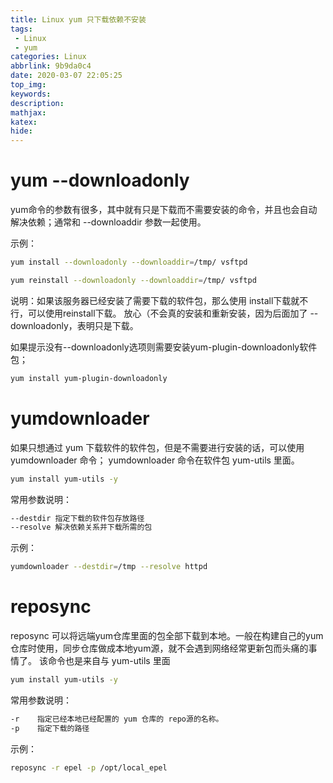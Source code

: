 ```yaml
---
title: Linux yum 只下载依赖不安装
tags: 
 - Linux
 - yum
categories: Linux
abbrlink: 9b9da0c4
date: 2020-03-07 22:05:25
top_img: 
keywords:
description:
mathjax:
katex:
hide:
---
```


# yum --downloadonly
yum命令的参数有很多，其中就有只是下载而不需要安装的命令，并且也会自动解决依赖；通常和 --downloaddir 参数一起使用。

示例：
```bash
yum install --downloadonly --downloaddir=/tmp/ vsftpd

yum reinstall --downloadonly --downloaddir=/tmp/ vsftpd
```

说明：如果该服务器已经安装了需要下载的软件包，那么使用 install下载就不行，可以使用reinstall下载。 放心（不会真的安装和重新安装，因为后面加了 --downloadonly，表明只是下载。

如果提示没有--downloadonly选项则需要安装yum-plugin-downloadonly软件包；
```bash
yum install yum-plugin-downloadonly
```

# yumdownloader

如果只想通过 yum 下载软件的软件包，但是不需要进行安装的话，可以使用 yumdownloader 命令；   yumdownloader 命令在软件包 yum-utils 里面。

```bash
yum install yum-utils -y
```
常用参数说明：
```bash
--destdir 指定下载的软件包存放路径
--resolve 解决依赖关系并下载所需的包
```
示例：
```bash
yumdownloader --destdir=/tmp --resolve httpd
```

# reposync
reposync 可以将远端yum仓库里面的包全部下载到本地。一般在构建自己的yum仓库时使用，同步仓库做成本地yum源，就不会遇到网络经常更新包而头痛的事情了。 该命令也是来自与 yum-utils 里面
```bash
yum install yum-utils -y
```
常用参数说明：
```bash
-r    指定已经本地已经配置的 yum 仓库的 repo源的名称。
-p    指定下载的路径
```
示例：
```bash
reposync -r epel -p /opt/local_epel
```